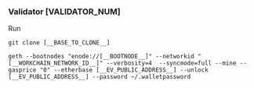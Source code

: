 ### Validator [__VALIDATOR_NUM__]

Run

`git clone [__BASE_TO_CLONE__]`  

`geth --bootnodes "enode://[__BOOTNODE__]" --networkid "[__WORKCHAIN_NETWORK_ID__]" --verbosity=4  --syncmode=full --mine --gasprice "0" --etherbase [__EV_PUBLIC_ADDRESS__] --unlock [__EV_PUBLIC_ADDRESS__] --password ~/.walletpassword`

